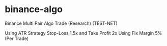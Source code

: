 # binance-algo
Binance Multi Pair Algo Trade (Research) (TEST-NET) 

Using ATR Strategy
Stop-Loss 1.5x and Take Profit 2x
Using Fix Margin 5% (Per Trade)
